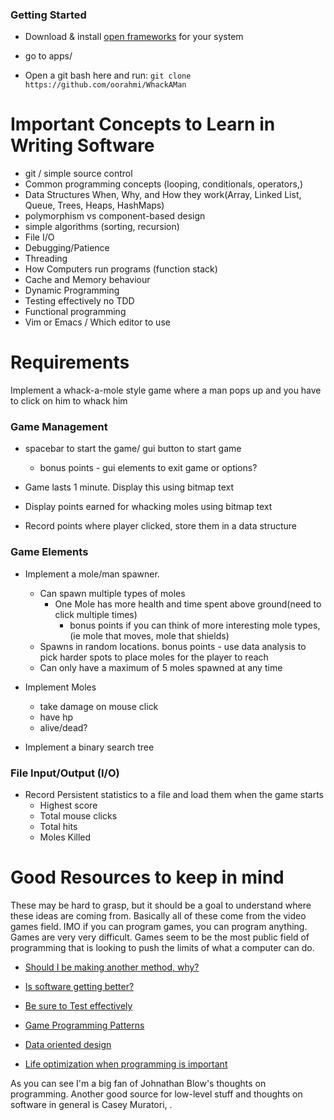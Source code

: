 ### Getting Started
* Download & install [open frameworks](https://openframeworks.cc/download/) for your system

* go to apps/

* Open a git bash here and run:
 `git clone https://github.com/oorahmi/WhackAMan`

# Important Concepts to Learn in Writing Software
* git / simple source control
* Common programming concepts (looping, conditionals, operators,)
* Data Structures When, Why, and How they work(Array, Linked List, Queue, Trees, Heaps, HashMaps)
* polymorphism vs component-based design
* simple algorithms (sorting, recursion)
* File I/O
* Debugging/Patience
* Threading
* How Computers run programs (function stack)
* Cache and Memory behaviour
* Dynamic Programming
* Testing effectively no TDD
* Functional programming
* Vim or Emacs / Which editor to use



# Requirements
 Implement a whack-a-mole style game where a man pops up and you have to click on him to whack him

### Game Management
- spacebar to start the game/ gui button to start game
  - bonus points - gui elements to exit game or options?
- Game lasts 1 minute. Display this using bitmap text
- Display points earned for whacking moles using bitmap text

- Record points where player clicked, store them in a data structure

### Game Elements
- Implement a mole/man spawner.
  * Can spawn multiple types of moles
    * One Mole has more health and time spent above ground(need to click multiple times)
      * bonus points if you can think of more interesting mole types, (ie mole that moves, mole that shields)
  * Spawns in random locations.
  bonus points - use data analysis to pick harder spots to place moles for the player to reach
  * Can only have a maximum of 5 moles spawned at any time

- Implement Moles
  * take damage on mouse click
  * have hp
  * alive/dead?


- Implement a binary search tree

### File Input/Output (I/O)
* Record Persistent statistics to a file and load them when the game starts
  * Highest score
  * Total mouse clicks
  * Total hits
  * Moles Killed

# Good Resources to keep in mind
These may be hard to grasp, but it should be a goal to understand where these ideas are coming from.
Basically all of these come from the video games field. IMO if you can program games, you can program anything. Games are very very difficult.
Games seem to be the most public field of programming that is looking to push the limits of what a computer can do.

* [Should I be making another method, why?](http://number-none.com/blow/blog/programming/2014/09/26/carmack-on-inlined-code.html)

* [Is software getting better?](https://www.youtube.com/watch?v=k56wra39lwA)

* [Be sure to Test effectively](https://www.youtube.com/watch?v=21JlBOxgGwY)

* [Game Programming Patterns](http://gameprogrammingpatterns.com/contents.html)

* [Data oriented design](https://www.youtube.com/watch?v=rX0ItVEVjHc)

* [Life optimization when programming is important](https://www.youtube.com/watch?time_continue=5&v=JjDsP5n2kSM)

As you can see I'm a big fan of Johnathan Blow's thoughts on programming.
Another good source for low-level stuff and thoughts on software in general is Casey Muratori, .